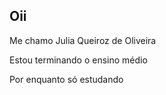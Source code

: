 ## Oii
Me chamo Julia Queiroz de Oliveira

Estou terminando o ensino médio

Por enquanto só estudando


